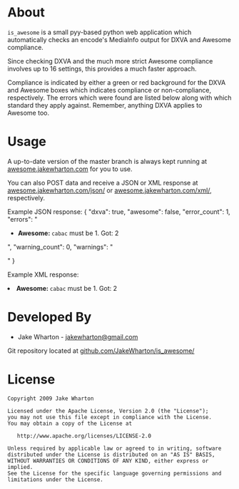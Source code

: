 About
=====
`is_awesome` is a small pyy-based python web application which 
automatically checks an encode's MediaInfo output for DXVA and Awesome 
compliance.

Since checking DXVA and the much more strict Awesome compliance involves 
up to 16 settings, this provides a much faster approach.

Compliance is indicated by either a green or red background for the DXVA 
and Awesome boxes which indicates compliance or non-compliance, 
respectively. The errors which were found are listed below along with 
which standard they apply against. Remember, anything DXVA applies to 
Awesome too.


Usage
=====
A up-to-date version of the master branch is always kept running at 
[awesome.jakewharton.com](http://awesome.jakewharton.com) for you to
use.

You can also POST data and receive a JSON or XML response at
[awesome.jakewharton.com/json/](http://awesome.jakewharton.com/json/) or
[awesome.jakewharton.com/xml/](http://awesome.jakewharton.com/xml/),
respectively.

Example JSON response:
    {
        "dxva": true,
        "awesome": false,
        "error_count": 1,
        "errors": "<ul><li><strong>Awesome: </strong><code>cabac</code> must be 1. Got: 2</li></ul>",
        "warning_count": 0,
        "warnings": "<ul></ul>"
    }

Example XML response:
    <?xml version="1.0" encoding="UTF-8"?>
    <compliant dxva="true" awesome="false">
        <errors count="1">
            <li><strong>Awesome: </strong><code>cabac</code> must be 1. Got: 2</li>
        </errors>
        <warnings count="0"/>
    </compliant>


Developed By
============
* Jake Wharton - <jakewharton@gmail.com>

Git repository located at
[github.com/JakeWharton/is_awesome/](http://github.com/JakeWharton/is_awesome/)


License
=======
    Copyright 2009 Jake Wharton

    Licensed under the Apache License, Version 2.0 (the "License");
    you may not use this file except in compliance with the License.
    You may obtain a copy of the License at

       http://www.apache.org/licenses/LICENSE-2.0

    Unless required by applicable law or agreed to in writing, software
    distributed under the License is distributed on an "AS IS" BASIS,
    WITHOUT WARRANTIES OR CONDITIONS OF ANY KIND, either express or implied.
    See the License for the specific language governing permissions and
    limitations under the License.
